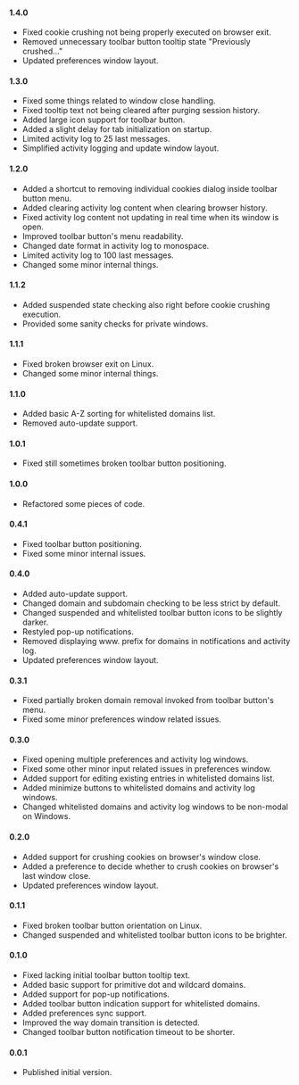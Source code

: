 #### 1.4.0
* Fixed cookie crushing not being properly executed on browser exit.
* Removed unnecessary toolbar button tooltip state "Previously crushed..."
* Updated preferences window layout.

#### 1.3.0
* Fixed some things related to window close handling.
* Fixed tooltip text not being cleared after purging session history.
* Added large icon support for toolbar button.
* Added a slight delay for tab initialization on startup.
* Limited activity log to 25 last messages.
* Simplified activity logging and update window layout.

#### 1.2.0
* Added a shortcut to removing individual cookies dialog inside toolbar button menu.
* Added clearing activity log content when clearing browser history.
* Fixed activity log content not updating in real time when its window is open.
* Improved toolbar button's menu readability.
* Changed date format in activity log to monospace.
* Limited activity log to 100 last messages.
* Changed some minor internal things.

#### 1.1.2
* Added suspended state checking also right before cookie crushing execution.
* Provided some sanity checks for private windows.

#### 1.1.1
* Fixed broken browser exit on Linux.
* Changed some minor internal things.

#### 1.1.0
* Added basic A-Z sorting for whitelisted domains list.
* Removed auto-update support.

#### 1.0.1
* Fixed still sometimes broken toolbar button positioning.

#### 1.0.0
* Refactored some pieces of code.

#### 0.4.1
* Fixed toolbar button positioning.
* Fixed some minor internal issues.

#### 0.4.0
* Added auto-update support.
* Changed domain and subdomain checking to be less strict by default.
* Changed suspended and whitelisted toolbar button icons to be slightly darker.
* Restyled pop-up notifications.
* Removed displaying www. prefix for domains in notifications and activity log.
* Updated preferences window layout.

#### 0.3.1
* Fixed partially broken domain removal invoked from toolbar button's menu.
* Fixed some minor preferences window related issues.

#### 0.3.0
* Fixed opening multiple preferences and activity log windows.
* Fixed some other minor input related issues in preferences window.
* Added support for editing existing entries in whitelisted domains list.
* Added minimize buttons to whitelisted domains and activity log windows.
* Changed whitelisted domains and activity log windows to be non-modal on Windows.

#### 0.2.0
* Added support for crushing cookies on browser's window close.
* Added a preference to decide whether to crush cookies on browser's last window close.
* Updated preferences window layout.

#### 0.1.1
* Fixed broken toolbar button orientation on Linux.
* Changed suspended and whitelisted toolbar button icons to be brighter.

#### 0.1.0
* Fixed lacking initial toolbar button tooltip text.
* Added basic support for primitive dot and wildcard domains.
* Added support for pop-up notifications.
* Added toolbar button indication support for whitelisted domains.
* Added preferences sync support.
* Improved the way domain transition is detected.
* Changed toolbar button notification timeout to be shorter.

#### 0.0.1
* Published initial version.